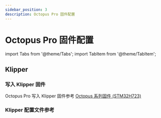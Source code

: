 ```yaml
---
sidebar_position: 3
description: Octopus Pro 固件配置
---
```


# Octopus Pro 固件配置

<!-- import lib start -->

import Tabs from '@theme/Tabs';
import TabItem from '@theme/TabItem';

<!-- import lib end -->

## Klipper

### 写入 Klipper 固件

Octopus Pro 写入 Klipper 固件参考 [Octopus 系列固件 (STM32H723)](../octopus-firmware-h723.md)

### Klipper 配置文件参考

``` klipper_cfg title="printer.cfg"

```
